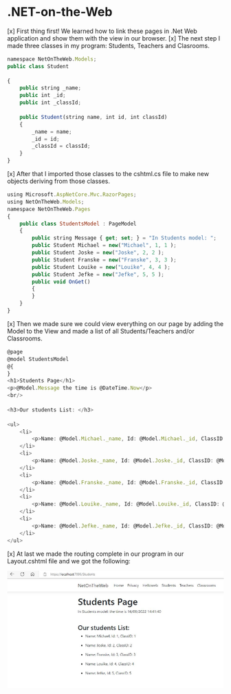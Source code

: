 # .NET-on-the-Web

[x] First thing first! We learned how to link these pages in .Net Web application and show them with the view in our browser. 
[x] The next step I made three classes in my program: Students, Teachers and Clasrooms.
```js
namespace NetOnTheWeb.Models;
public class Student

{
    public string _name;
    public int _id;
    public int _classId;
    
    public Student(string name, int id, int classId)
    {
        _name = name;
        _id = id;
        _classId = classId;
    }
}
```
[x] After that I imported those classes to the cshtml.cs file to make new objects deriving from those classes. 
```js
using Microsoft.AspNetCore.Mvc.RazorPages;
using NetOnTheWeb.Models;
namespace NetOnTheWeb.Pages
{
    public class StudentsModel : PageModel
    {
        public string Message { get; set; } = "In Students model: ";
        public Student Michael = new("Michael", 1, 1 );
        public Student Joske = new("Joske", 2, 2 );
        public Student Franske = new("Franske", 3, 3 );
        public Student Louike = new("Louike", 4, 4 );
        public Student Jefke = new("Jefke", 5, 5 );
        public void OnGet()
        {
        }
    }
}
```
[x] Then we made sure we could view everything on our page by adding the Model to the View and made a list of all Students/Teachers and/or Classrooms.
```js
@page
@model StudentsModel
@{
}
<h1>Students Page</h1>
<p>@Model.Message the time is @DateTime.Now</p>
<br/>

<h3>Our students List: </h3>

<ul>
    <li>
        <p>Name: @Model.Michael._name, Id: @Model.Michael._id, ClassID: @Model.Michael._classId</p>
    </li>
    <li>
        <p>Name: @Model.Joske._name, Id: @Model.Joske._id, ClassID: @Model.Joske._classId</p>
    </li>
    <li>
        <p>Name: @Model.Franske._name, Id: @Model.Franske._id, ClassID: @Model.Franske._classId</p>
    </li>
    <li>
        <p>Name: @Model.Louike._name, Id: @Model.Louike._id, ClassID: @Model.Louike._classId</p>
    </li>
    <li>
        <p>Name: @Model.Jefke._name, Id: @Model.Jefke._id, ClassID: @Model.Jefke._classId</p>
    </li>
</ul>

```
[x] At last we made the routing complete in our program in our Layout.cshtml file and we got the following:

![Students](Students.JPG)
